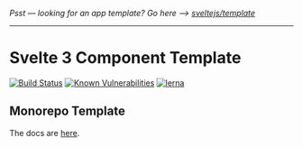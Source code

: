 _Psst — looking for an app template? Go here --> [sveltejs/template](https://github.com/sveltejs/template)_

---

# Svelte 3 Component Template

[![Build Status](https://travis-ci.org/YogliB/svelte-component-template.svg?branch=monorepo)](https://travis-ci.org/YogliB/svelte-component-template)
[![Known Vulnerabilities](https://snyk.io/test/github/YogliB/svelte-component-template/monorepo/badge.svg)](https://snyk.io/test/github/YogliB/svelte-component-template/monorepo)
[![lerna](https://img.shields.io/badge/maintained%20with-lerna-cc00ff.svg)](https://lerna.js.org/)

## Monorepo Template

The docs are [here](https://github.com/YogliB/svelte-component-template/blob/master/README.md).

